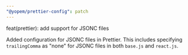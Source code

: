 ```yaml
---
"@yopem/prettier-config": patch
---
```


feat(prettier): add support for JSONC files

Added configuration for JSONC files in Prettier. This includes specifying
`trailingComma` as "none" for JSONC files in both `base.js` and `react.js`.
